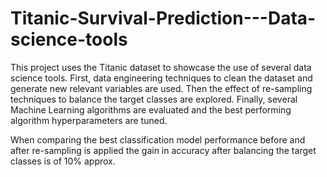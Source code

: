# Titanic-Survival-Prediction---Data-science-tools
This project uses the Titanic dataset to showcase the use of several data science tools. First, data engineering techniques to clean the dataset and generate new relevant variables are used. Then the effect of re-sampling techniques to balance the target classes are explored. Finally, several Machine Learning algorithms are evaluated and the best performing algorithm hyperparameters are tuned.

When comparing the best classification model performance before and after re-sampling is applied the gain in accuracy after balancing the target classes is of 10% approx.
